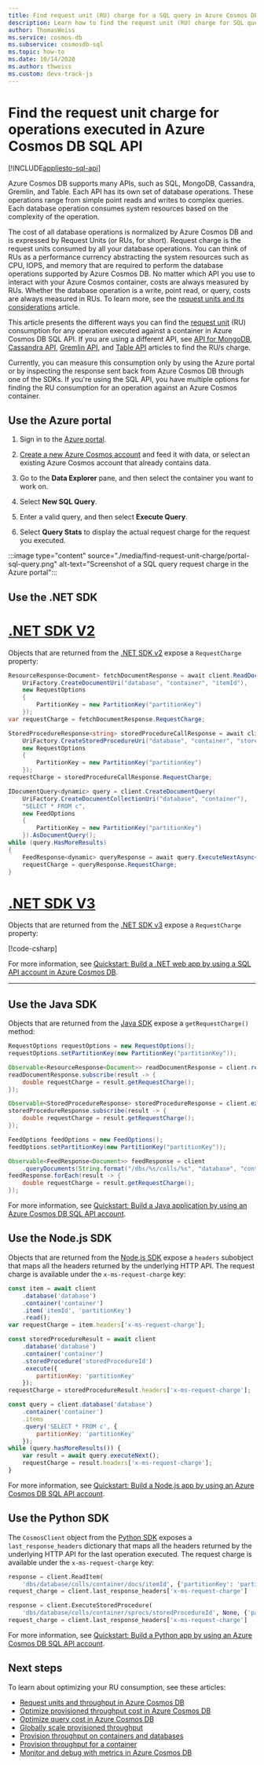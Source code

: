 ```yaml
---
title: Find request unit (RU) charge for a SQL query in Azure Cosmos DB
description: Learn how to find the request unit (RU) charge for SQL queries executed against an Azure Cosmos container. You can use the Azure portal, .NET, Java, Python, and Node.js languages to find the RU charge. 
author: ThomasWeiss
ms.service: cosmos-db
ms.subservice: cosmosdb-sql
ms.topic: how-to
ms.date: 10/14/2020
ms.author: thweiss
ms.custom: devx-track-js
---
```

# Find the request unit charge for operations executed in Azure Cosmos DB SQL API
[!INCLUDE[appliesto-sql-api](../includes/appliesto-sql-api.md)]

Azure Cosmos DB supports many APIs, such as SQL, MongoDB, Cassandra, Gremlin, and Table. Each API has its own set of database operations. These operations range from simple point reads and writes to complex queries. Each database operation consumes system resources based on the complexity of the operation.

The cost of all database operations is normalized by Azure Cosmos DB and is expressed by Request Units (or RUs, for short). Request charge is the request units consumed by all your database operations. You can think of RUs as a performance currency abstracting the system resources such as CPU, IOPS, and memory that are required to perform the database operations supported by Azure Cosmos DB. No matter which API you use to interact with your Azure Cosmos container, costs are always measured by RUs. Whether the database operation is a write, point read, or query, costs are always measured in RUs. To learn more, see the [request units and its considerations](request-units.md) article.

This article presents the different ways you can find the [request unit](request-units.md) (RU) consumption for any operation executed against a container in Azure Cosmos DB SQL API. If you are using a different API, see [API for MongoDB](mongodb/find-request-unit-charge-mongodb.md), [Cassandra API](cassandra/find-request-unit-charge-cassandra.md), [Gremlin API](find-request-unit-charge-gremlin.md), and [Table API](table/find-request-unit-charge.md) articles to find the RU/s charge.

Currently, you can measure this consumption only by using the Azure portal or by inspecting the response sent back from Azure Cosmos DB through one of the SDKs. If you're using the SQL API, you have multiple options for finding the RU consumption for an operation against an Azure Cosmos container.

## Use the Azure portal

1. Sign in to the [Azure portal](https://portal.azure.com/).

1. [Create a new Azure Cosmos account](create-sql-api-dotnet.md#create-account) and feed it with data, or select an existing Azure Cosmos account that already contains data.

1. Go to the **Data Explorer** pane, and then select the container you want to work on.

1. Select **New SQL Query**.

1. Enter a valid query, and then select **Execute Query**.

1. Select **Query Stats** to display the actual request charge for the request you executed.

:::image type="content" source="./media/find-request-unit-charge/portal-sql-query.png" alt-text="Screenshot of a SQL query request charge in the Azure portal":::

## Use the .NET SDK

# [.NET SDK V2](#tab/dotnetv2)

Objects that are returned from the [.NET SDK v2](https://www.nuget.org/packages/Microsoft.Azure.DocumentDB/) expose a `RequestCharge` property:

```csharp
ResourceResponse<Document> fetchDocumentResponse = await client.ReadDocumentAsync(
    UriFactory.CreateDocumentUri("database", "container", "itemId"),
    new RequestOptions
    {
        PartitionKey = new PartitionKey("partitionKey")
    });
var requestCharge = fetchDocumentResponse.RequestCharge;

StoredProcedureResponse<string> storedProcedureCallResponse = await client.ExecuteStoredProcedureAsync<string>(
    UriFactory.CreateStoredProcedureUri("database", "container", "storedProcedureId"),
    new RequestOptions
    {
        PartitionKey = new PartitionKey("partitionKey")
    });
requestCharge = storedProcedureCallResponse.RequestCharge;

IDocumentQuery<dynamic> query = client.CreateDocumentQuery(
    UriFactory.CreateDocumentCollectionUri("database", "container"),
    "SELECT * FROM c",
    new FeedOptions
    {
        PartitionKey = new PartitionKey("partitionKey")
    }).AsDocumentQuery();
while (query.HasMoreResults)
{
    FeedResponse<dynamic> queryResponse = await query.ExecuteNextAsync<dynamic>();
    requestCharge = queryResponse.RequestCharge;
}
```

# [.NET SDK V3](#tab/dotnetv3)

Objects that are returned from the [.NET SDK v3](https://www.nuget.org/packages/Microsoft.Azure.Cosmos/) expose a `RequestCharge` property:

[!code-csharp[](~/samples-cosmosdb-dotnet-v3/Microsoft.Azure.Cosmos/tests/Microsoft.Azure.Cosmos.Tests/SampleCodeForDocs/CustomDocsSampleCode.cs?name=GetRequestCharge)]

For more information, see [Quickstart: Build a .NET web app by using a SQL API account in Azure Cosmos DB](create-sql-api-dotnet.md).

---

## Use the Java SDK

Objects that are returned from the [Java SDK](https://mvnrepository.com/artifact/com.microsoft.azure/azure-cosmosdb) expose a `getRequestCharge()` method:

```java
RequestOptions requestOptions = new RequestOptions();
requestOptions.setPartitionKey(new PartitionKey("partitionKey"));

Observable<ResourceResponse<Document>> readDocumentResponse = client.readDocument(String.format("/dbs/%s/colls/%s/docs/%s", "database", "container", "itemId"), requestOptions);
readDocumentResponse.subscribe(result -> {
    double requestCharge = result.getRequestCharge();
});

Observable<StoredProcedureResponse> storedProcedureResponse = client.executeStoredProcedure(String.format("/dbs/%s/colls/%s/sprocs/%s", "database", "container", "storedProcedureId"), requestOptions, null);
storedProcedureResponse.subscribe(result -> {
    double requestCharge = result.getRequestCharge();
});

FeedOptions feedOptions = new FeedOptions();
feedOptions.setPartitionKey(new PartitionKey("partitionKey"));

Observable<FeedResponse<Document>> feedResponse = client
    .queryDocuments(String.format("/dbs/%s/colls/%s", "database", "container"), "SELECT * FROM c", feedOptions);
feedResponse.forEach(result -> {
    double requestCharge = result.getRequestCharge();
});
```

For more information, see [Quickstart: Build a Java application by using an Azure Cosmos DB SQL API account](create-sql-api-java.md).

## Use the Node.js SDK

Objects that are returned from the [Node.js SDK](https://www.npmjs.com/package/@azure/cosmos) expose a `headers` subobject that maps all the headers returned by the underlying HTTP API. The request charge is available under the `x-ms-request-charge` key:

```javascript
const item = await client
    .database('database')
    .container('container')
    .item('itemId', 'partitionKey')
    .read();
var requestCharge = item.headers['x-ms-request-charge'];

const storedProcedureResult = await client
    .database('database')
    .container('container')
    .storedProcedure('storedProcedureId')
    .execute({
        partitionKey: 'partitionKey'
    });
requestCharge = storedProcedureResult.headers['x-ms-request-charge'];

const query = client.database('database')
    .container('container')
    .items
    .query('SELECT * FROM c', {
        partitionKey: 'partitionKey'
    });
while (query.hasMoreResults()) {
    var result = await query.executeNext();
    requestCharge = result.headers['x-ms-request-charge'];
}
```

For more information, see [Quickstart: Build a Node.js app by using an Azure Cosmos DB SQL API account](create-sql-api-nodejs.md). 

## Use the Python SDK

The `CosmosClient` object from the [Python SDK](https://pypi.org/project/azure-cosmos/) exposes a `last_response_headers` dictionary that maps all the headers returned by the underlying HTTP API for the last operation executed. The request charge is available under the `x-ms-request-charge` key:

```python
response = client.ReadItem(
    'dbs/database/colls/container/docs/itemId', {'partitionKey': 'partitionKey'})
request_charge = client.last_response_headers['x-ms-request-charge']

response = client.ExecuteStoredProcedure(
    'dbs/database/colls/container/sprocs/storedProcedureId', None, {'partitionKey': 'partitionKey'})
request_charge = client.last_response_headers['x-ms-request-charge']
```

For more information, see [Quickstart: Build a Python app by using an Azure Cosmos DB SQL API account](create-sql-api-python.md). 

## Next steps

To learn about optimizing your RU consumption, see these articles:

* [Request units and throughput in Azure Cosmos DB](request-units.md)
* [Optimize provisioned throughput cost in Azure Cosmos DB](optimize-cost-throughput.md)
* [Optimize query cost in Azure Cosmos DB](./optimize-cost-reads-writes.md)
* [Globally scale provisioned throughput](./request-units.md)
* [Provision throughput on containers and databases](set-throughput.md)
* [Provision throughput for a container](how-to-provision-container-throughput.md)
* [Monitor and debug with metrics in Azure Cosmos DB](use-metrics.md)
